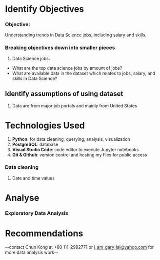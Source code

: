 # Identify Objectives
### Objective:
Understanding trends in Data Science jobs, including salary and skills.

### Breaking objectives down into smaller pieces
1)  Data Science jobs:
-   What are the top data science jobs by amount of jobs?
-   What are available data in the dataset which relates to jobs, salary, and skills in Data Science?

## Identify assumptions of using dataset
1)	Data are from major job portals and mainly from United States


# Technologies Used
1)  **Python**: for data cleaning, querying, analysis, visualization
2)   **PostgreSQL**: database
3)   **Visual Studio Code**: code editor to execute Jupyter notebooks
4)   **Git & Github**: version control and hosting my files for public access


### Data cleaning
1)  Date and time values 

# Analyse
### Exploratory Data Analysis


# Recommendations

--contact Chun Kong at +60 111-2992771 or i_am_gary_lai@yahoo.com for more data analysis work--
